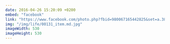 ```yaml
---
date: 2016-04-26 15:20:09 +0200
embed: "facebook"
link: "https://www.facebook.com/photo.php?fbid=980067165442825&set=a.381751091941105.1073741825.100003186531392&type=3"
img: "/img/life/00131_item.md.jpg"
imageWidth: 530
imageHeight: 530
---
```


